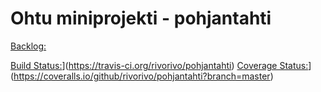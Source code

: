 # Ohtu miniprojekti - pohjantahti
[Backlog:](https://trello.com/b/rTCjQDnG/taskboard)

[Build Status:](https://travis-ci.org/rivorivo/pohjantahti.svg?branch=master)](https://travis-ci.org/rivorivo/pohjantahti) [Coverage Status:](https://coveralls.io/repos/github/rivorivo/pohjantahti/badge.svg?branch=master)](https://coveralls.io/github/rivorivo/pohjantahti?branch=master)


